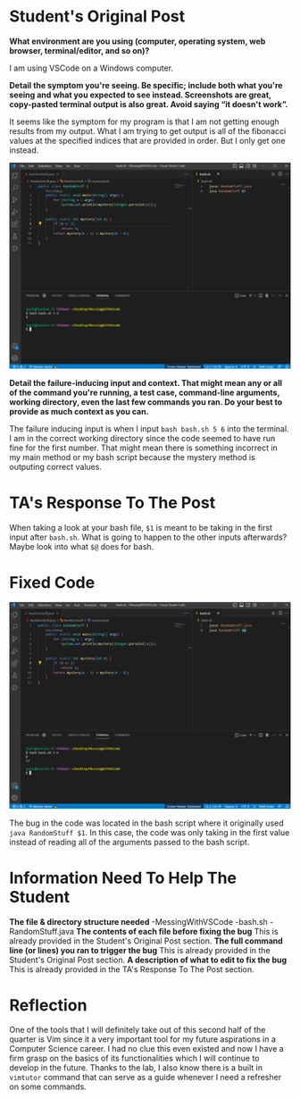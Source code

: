 # Student's Original Post
**What environment are you using (computer, operating system, web browser, terminal/editor, and so on)?**

I am using VSCode on a Windows computer.

**Detail the symptom you're seeing. Be specific; include both what you're seeing and what you expected to see instead. Screenshots are great, copy-pasted terminal output is also great. Avoid saying “it doesn't work”.**

It seems like the symptom for my program is that I am not getting enough results from my output. What I am trying to get output is all of the fibonacci values at the specified indices that are provided in order. But I only get one instead.

![image](Error.png)

**Detail the failure-inducing input and context. That might mean any or all of the command you're running, a test case, command-line arguments, working directory, even the last few commands you ran. Do your best to provide as much context as you can.**

The failure inducing input is when I input `bash bash.sh 5 6` into the terminal. I am in the correct working directory since the code seemed to have run fine for the first number. That might mean there is something incorrect in my main method or my bash script because the mystery method is outputing correct values.

# TA's Response To The Post
When taking a look at your bash file, `$1` is meant to be taking in the first input after `bash.sh`. What is going to happen to the other inputs afterwards? Maybe look into what `$@` does for bash.

# Fixed Code

![image](Fixed.png)

The bug in the code was located in the bash script where it originally used `java RandomStuff $1`. In this case, the code was only taking in the first value instead of reading all of the arguments passed to the bash script.

# Information Need To Help The Student
**The file & directory structure needed**
-MessingWithVSCode
  -bash.sh
  -RandomStuff.java
**The contents of each file before fixing the bug**
  This is already provided in the Student's Original Post section.
**The full command line (or lines) you ran to trigger the bug**
  This is already provided in the Student's Original Post section.
**A description of what to edit to fix the bug**
  This is already provided in the TA's Response To The Post section.
  
# Reflection
One of the tools that I will definitely take out of this second half of the quarter is Vim since it a very important tool for my future aspirations in a Computer Science career. I had no clue this even existed and now I have a firm grasp on the basics of its functionalities which I will continue to develop in the future. Thanks to the lab, I also know there is a built in `vimtutor` command that can serve as a guide whenever I need a refresher on some commands.
